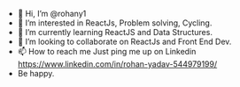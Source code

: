 - 👋 Hi, I’m @rohany1
- 👀 I’m interested in ReactJs, Problem solving, Cycling.
- 🌱 I’m currently learning ReactJS and Data Structures.
- 💞️ I’m looking to collaborate on ReactJs and Front End Dev.
- 📫 How to reach me Just ping me up on Linkedin https://www.linkedin.com/in/rohan-yadav-544979199/
- Be happy.


<!---
rohany1/rohany1 is a ✨ special ✨ repository because its `README.md` (this file) appears on your GitHub profile.
You can click the Preview link to take a look at your changes.
--->
